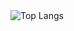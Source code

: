 
 <br><br>
![Top Langs](https://github-readme-stats.vercel.app/api/top-langs/?username=barrcodetm&layout=compact)
 <br><br>
 
